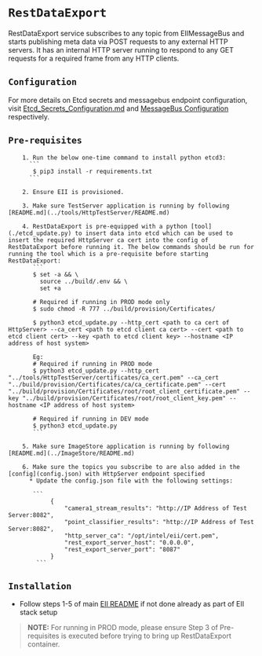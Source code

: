 # `RestDataExport`

RestDataExport service subscribes to any topic from EIIMessageBus and starts publishing meta data via POST requests to any external HTTP servers. It has an internal HTTP server running to respond to any GET requests for a required frame from any HTTP clients.


## `Configuration`

For more details on Etcd secrets and messagebus endpoint configuration, visit [Etcd_Secrets_Configuration.md](../Etcd_Secrets_Configuration.md) and
[MessageBus Configuration](../common/libs/ConfigMgr/README.md#interfaces) respectively.

## `Pre-requisites`

        1. Run the below one-time command to install python etcd3:
          ```
           $ pip3 install -r requirements.txt
          ```

        2. Ensure EII is provisioned.

        3. Make sure TestServer application is running by following [README.md](../tools/HttpTestServer/README.md)

        4. RestDataExport is pre-equipped with a python [tool](./etcd_update.py) to insert data into etcd which can be used to insert the required HttpServer ca cert into the config of RestDataExport before running it. The below commands should be run for running the tool which is a pre-requisite before starting RestDataExport:
           ```
           $ set -a && \
             source ../build/.env && \
             set +a

           # Required if running in PROD mode only
           $ sudo chmod -R 777 ../build/provision/Certificates/

           $ python3 etcd_update.py --http_cert <path to ca cert of HttpServer> --ca_cert <path to etcd client ca cert> --cert <path to etcd client cert> --key <path to etcd client key> --hostname <IP address of host system>

           Eg:
           # Required if running in PROD mode
           $ python3 etcd_update.py --http_cert "../tools/HttpTestServer/certificates/ca_cert.pem" --ca_cert "../build/provision/Certificates/ca/ca_certificate.pem" --cert "../build/provision/Certificates/root/root_client_certificate.pem" --key "../build/provision/Certificates/root/root_client_key.pem" --hostname <IP address of host system>

           # Required if running in DEV mode
           $ python3 etcd_update.py
           ```

        5. Make sure ImageStore application is running by following [README.md](../ImageStore/README.md)

        6. Make sure the topics you subscribe to are also added in the [config](config.json) with HttpServer endpoint specified
          * Update the config.json file with the following settings:

           ```
                {
                    "camera1_stream_results": "http://IP Address of Test Server:8082",
                    "point_classifier_results": "http://IP Address of Test Server:8082",
                    "http_server_ca": "/opt/intel/eii/cert.pem",
                    "rest_export_server_host": "0.0.0.0",
                    "rest_export_server_port": "8087"
                }
            ```

## `Installation`

* Follow steps 1-5 of main [EII README](../README.md) if not done already as part of EII stack setup

> **NOTE:** For running in PROD mode, please ensure Step 3 of Pre-requisites is executed before trying to bring up RestDataExport container.
